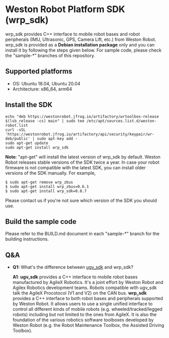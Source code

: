 # Weston Robot Platform SDK (wrp_sdk)

wrp_sdk provides C++ interface to mobile robot bases and robot peripherals (IMU, Ultrasonic, GPS, Camera Lift, etc.) from Weston Robot. wrp_sdk is provided as a **Debian installation package** only and you can install it by following the steps given below. For sample code, please check the "sample-*" branches of this repository. 

## Supported platforms

* OS: Ubuntu 18.04, Ubuntu 20.04
* Architecture: x86_64, arm64

## Install the SDK

```
echo "deb https://westonrobot.jfrog.io/artifactory/wrtoolbox-release $(lsb_release -cs) main" | sudo tee /etc/apt/sources.list.d/weston-robot.list
curl -sSL 'https://westonrobot.jfrog.io/artifactory/api/security/keypair/wr-deb/public' | sudo apt-key add -
sudo apt-get update
sudo apt-get install wrp_sdk
```

**Note**: "apt-get" will install the latest version of wrp_sdk by default. Weston Robot releases stable versions of the SDK twice a year. In case your robot firmware is not compatible with the latest SDK, you can install older versions of the SDK manually. For example,

```
$ sudo apt-get remove wrp_zbus
$ sudo apt-get install wrp_zbus=0.6.1
$ sudo apt-get install wrp_sdk=0.8.7
```
Please contact us if you're not sure which version of the SDK you should use.

## Build the sample code

Please refer to the BUILD.md document in each "sample-*" branch for the building instructions.

## Q&A

* **Q1:** What's the difference between [ugv_sdk](https://github.com/westonrobot/ugv_sdk) and wrp_sdk?

    **A1**: **ugv_sdk** provides a C++ interface to mobile robot bases manufactured by AgileX Robotics. It's a joint effort by Weston Robot and Agilex Robotics development teams. Robots compatible with ugv_sdk talk the AgileX Procotocol (V1 and V2) on the CAN bus. 
    **wrp_sdk** provides a C++ interface to both robot bases and peripherals supported by Weston Robot. It allows users to use a single unified interface to control all different kinds of mobile robots (e.g. wheeled/tracked/legged robots) including but not limited to the ones from AgileX. It is also the foundation of the various robotics software toolboxes developed by Weston Robot (e.g. the Robot Maintenance Toolbox, the Assisted Driving Toolbox).